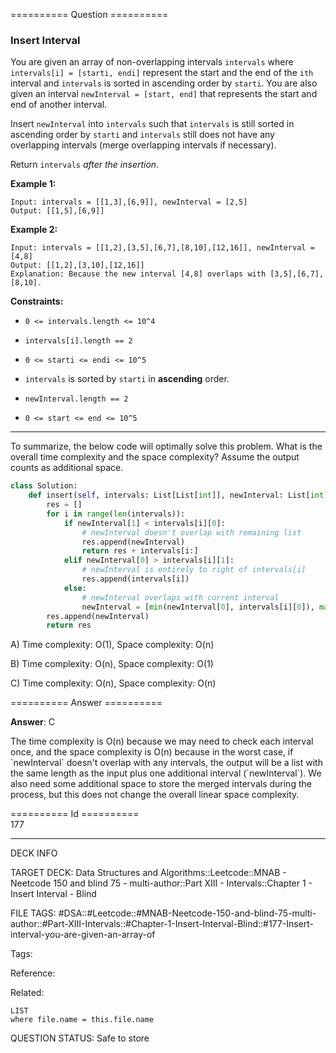 ========== Question ==========  

### Insert Interval

You are given an array of non-overlapping intervals `intervals` where `intervals[i] = [starti, endi]` represent the start and the end of the `ith` interval and `intervals` is sorted in ascending order by `starti`. You are also given an interval `newInterval = [start, end]` that represents the start and end of another interval.

Insert `newInterval` into `intervals` such that `intervals` is still sorted in ascending order by `starti` and `intervals` still does not have any overlapping intervals (merge overlapping intervals if necessary).

Return `intervals` _after the insertion_.

**Example 1:**

```
Input: intervals = [[1,3],[6,9]], newInterval = [2,5]
Output: [[1,5],[6,9]]
```

**Example 2:**

```
Input: intervals = [[1,2],[3,5],[6,7],[8,10],[12,16]], newInterval = [4,8]
Output: [[1,2],[3,10],[12,16]]
Explanation: Because the new interval [4,8] overlaps with [3,5],[6,7],[8,10].
```

**Constraints:**

-   `0 <= intervals.length <= 10^4`

-   `intervals[i].length == 2`

-   `0 <= starti <= endi <= 10^5`

-   `intervals` is sorted by `starti` in **ascending** order.

-   `newInterval.length == 2`

-   `0 <= start <= end <= 10^5`

---

To summarize, the below code will optimally solve this problem. What is the overall time complexity and the space complexity? Assume the output counts as additional space.

```python
class Solution:
    def insert(self, intervals: List[List[int]], newInterval: List[int]) -> List[List[int]]:
        res = []
        for i in range(len(intervals)):
            if newInterval[1] < intervals[i][0]:
                # newInterval doesn't overlap with remaining list
                res.append(newInterval)
                return res + intervals[i:]
            elif newInterval[0] > intervals[i][1]:
                # newInterval is entirely to right of intervals[i]
                res.append(intervals[i])
            else:
                # newInterval overlaps with current interval
                newInterval = [min(newInterval[0], intervals[i][0]), max(newInterval[1], intervals[i][1])]
        res.append(newInterval)
        return res
```

A) Time complexity: O(1), Space complexity: O(n)

B) Time complexity: O(n), Space complexity: O(1)

C) Time complexity: O(n), Space complexity: O(n)  

========== Answer ==========  

**Answer**: C

The time complexity is O(n) because we may need to check each interval once, and the space complexity is O(n) because in the worst case, if \`newInterval\` doesn't overlap with any intervals, the output will be a list with the same length as the input plus one additional interval (\`newInterval\`). We also need some additional space to store the merged intervals during the process, but this does not change the overall linear space complexity.

========== Id ==========  
177

---

DECK INFO

TARGET DECK: Data Structures and Algorithms::Leetcode::MNAB - Neetcode 150 and blind 75 - multi-author::Part XIII - Intervals::Chapter 1 - Insert Interval - Blind

FILE TAGS: #DSA::#Leetcode::#MNAB-Neetcode-150-and-blind-75-multi-author::#Part-XIII-Intervals::#Chapter-1-Insert-Interval-Blind::#177-Insert-interval-you-are-given-an-array-of

Tags:

Reference:

Related:

```dataview
LIST
where file.name = this.file.name
```
QUESTION STATUS: Safe to store
